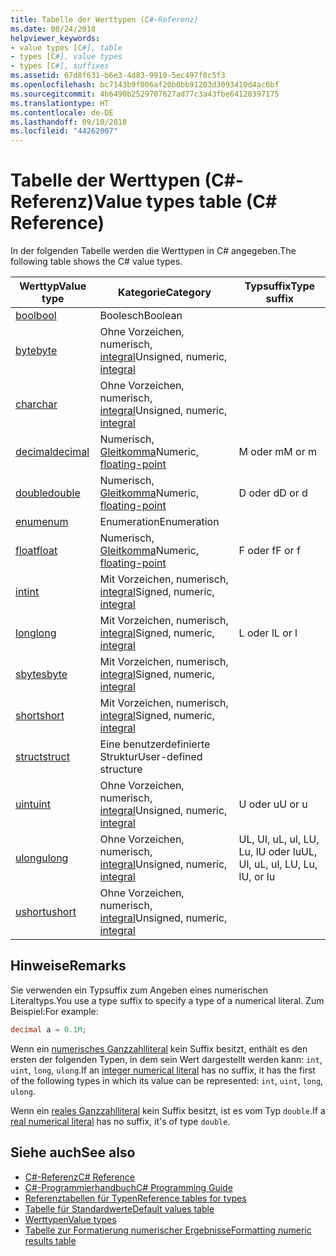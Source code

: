 ```yaml
---
title: Tabelle der Werttypen (C#-Referenz)
ms.date: 08/24/2018
helpviewer_keywords:
- value types [C#], table
- types [C#], value types
- types [C#], suffixes
ms.assetid: 67d8f631-b6e3-4d83-9910-5ec497f8c5f3
ms.openlocfilehash: bc7143b9f006af20b0bb91203d3093410d4ac0bf
ms.sourcegitcommit: 4b6490b2529707627ad77c3a43fbe64120397175
ms.translationtype: HT
ms.contentlocale: de-DE
ms.lasthandoff: 09/10/2018
ms.locfileid: "44262007"
---
```

# <a name="value-types-table-c-reference"></a><span data-ttu-id="35d33-102">Tabelle der Werttypen (C#-Referenz)</span><span class="sxs-lookup"><span data-stu-id="35d33-102">Value types table (C# Reference)</span></span>

<span data-ttu-id="35d33-103">In der folgenden Tabelle werden die Werttypen in C# angegeben.</span><span class="sxs-lookup"><span data-stu-id="35d33-103">The following table shows the C# value types.</span></span>  
  
|<span data-ttu-id="35d33-104">Werttyp</span><span class="sxs-lookup"><span data-stu-id="35d33-104">Value type</span></span>|<span data-ttu-id="35d33-105">Kategorie</span><span class="sxs-lookup"><span data-stu-id="35d33-105">Category</span></span>|<span data-ttu-id="35d33-106">Typsuffix</span><span class="sxs-lookup"><span data-stu-id="35d33-106">Type suffix</span></span>|  
|----------------|--------------|-----------------|  
|[<span data-ttu-id="35d33-107">bool</span><span class="sxs-lookup"><span data-stu-id="35d33-107">bool</span></span>](bool.md)|<span data-ttu-id="35d33-108">Boolesch</span><span class="sxs-lookup"><span data-stu-id="35d33-108">Boolean</span></span>||  
|[<span data-ttu-id="35d33-109">byte</span><span class="sxs-lookup"><span data-stu-id="35d33-109">byte</span></span>](byte.md)|<span data-ttu-id="35d33-110">Ohne Vorzeichen, numerisch, [integral](integral-types-table.md)</span><span class="sxs-lookup"><span data-stu-id="35d33-110">Unsigned, numeric, [integral](integral-types-table.md)</span></span>||  
|[<span data-ttu-id="35d33-111">char</span><span class="sxs-lookup"><span data-stu-id="35d33-111">char</span></span>](char.md)|<span data-ttu-id="35d33-112">Ohne Vorzeichen, numerisch, [integral](integral-types-table.md)</span><span class="sxs-lookup"><span data-stu-id="35d33-112">Unsigned, numeric, [integral](integral-types-table.md)</span></span>||  
|[<span data-ttu-id="35d33-113">decimal</span><span class="sxs-lookup"><span data-stu-id="35d33-113">decimal</span></span>](decimal.md)|<span data-ttu-id="35d33-114">Numerisch, [Gleitkomma](floating-point-types-table.md)</span><span class="sxs-lookup"><span data-stu-id="35d33-114">Numeric, [floating-point](floating-point-types-table.md)</span></span>|<span data-ttu-id="35d33-115">M oder m</span><span class="sxs-lookup"><span data-stu-id="35d33-115">M or m</span></span>|  
|[<span data-ttu-id="35d33-116">double</span><span class="sxs-lookup"><span data-stu-id="35d33-116">double</span></span>](double.md)|<span data-ttu-id="35d33-117">Numerisch, [Gleitkomma](floating-point-types-table.md)</span><span class="sxs-lookup"><span data-stu-id="35d33-117">Numeric, [floating-point](floating-point-types-table.md)</span></span>|<span data-ttu-id="35d33-118">D oder d</span><span class="sxs-lookup"><span data-stu-id="35d33-118">D or d</span></span>|  
|[<span data-ttu-id="35d33-119">enum</span><span class="sxs-lookup"><span data-stu-id="35d33-119">enum</span></span>](enum.md)|<span data-ttu-id="35d33-120">Enumeration</span><span class="sxs-lookup"><span data-stu-id="35d33-120">Enumeration</span></span>||  
|[<span data-ttu-id="35d33-121">float</span><span class="sxs-lookup"><span data-stu-id="35d33-121">float</span></span>](float.md)|<span data-ttu-id="35d33-122">Numerisch, [Gleitkomma](floating-point-types-table.md)</span><span class="sxs-lookup"><span data-stu-id="35d33-122">Numeric, [floating-point](floating-point-types-table.md)</span></span>|<span data-ttu-id="35d33-123">F oder f</span><span class="sxs-lookup"><span data-stu-id="35d33-123">F or f</span></span>|  
|[<span data-ttu-id="35d33-124">int</span><span class="sxs-lookup"><span data-stu-id="35d33-124">int</span></span>](int.md)|<span data-ttu-id="35d33-125">Mit Vorzeichen, numerisch, [integral](integral-types-table.md)</span><span class="sxs-lookup"><span data-stu-id="35d33-125">Signed, numeric, [integral](integral-types-table.md)</span></span>||  
|[<span data-ttu-id="35d33-126">long</span><span class="sxs-lookup"><span data-stu-id="35d33-126">long</span></span>](long.md)|<span data-ttu-id="35d33-127">Mit Vorzeichen, numerisch, [integral](integral-types-table.md)</span><span class="sxs-lookup"><span data-stu-id="35d33-127">Signed, numeric, [integral](integral-types-table.md)</span></span>|<span data-ttu-id="35d33-128">L oder l</span><span class="sxs-lookup"><span data-stu-id="35d33-128">L or l</span></span>|  
|[<span data-ttu-id="35d33-129">sbyte</span><span class="sxs-lookup"><span data-stu-id="35d33-129">sbyte</span></span>](sbyte.md)|<span data-ttu-id="35d33-130">Mit Vorzeichen, numerisch, [integral](integral-types-table.md)</span><span class="sxs-lookup"><span data-stu-id="35d33-130">Signed, numeric, [integral](integral-types-table.md)</span></span>||  
|[<span data-ttu-id="35d33-131">short</span><span class="sxs-lookup"><span data-stu-id="35d33-131">short</span></span>](short.md)|<span data-ttu-id="35d33-132">Mit Vorzeichen, numerisch, [integral](integral-types-table.md)</span><span class="sxs-lookup"><span data-stu-id="35d33-132">Signed, numeric, [integral](integral-types-table.md)</span></span>||  
|[<span data-ttu-id="35d33-133">struct</span><span class="sxs-lookup"><span data-stu-id="35d33-133">struct</span></span>](struct.md)|<span data-ttu-id="35d33-134">Eine benutzerdefinierte Struktur</span><span class="sxs-lookup"><span data-stu-id="35d33-134">User-defined structure</span></span>||  
|[<span data-ttu-id="35d33-135">uint</span><span class="sxs-lookup"><span data-stu-id="35d33-135">uint</span></span>](uint.md)|<span data-ttu-id="35d33-136">Ohne Vorzeichen, numerisch, [integral](integral-types-table.md)</span><span class="sxs-lookup"><span data-stu-id="35d33-136">Unsigned, numeric, [integral](integral-types-table.md)</span></span>|<span data-ttu-id="35d33-137">U oder u</span><span class="sxs-lookup"><span data-stu-id="35d33-137">U or u</span></span>|  
|[<span data-ttu-id="35d33-138">ulong</span><span class="sxs-lookup"><span data-stu-id="35d33-138">ulong</span></span>](ulong.md)|<span data-ttu-id="35d33-139">Ohne Vorzeichen, numerisch, [integral](integral-types-table.md)</span><span class="sxs-lookup"><span data-stu-id="35d33-139">Unsigned, numeric, [integral](integral-types-table.md)</span></span>|<span data-ttu-id="35d33-140">UL, Ul, uL, ul, LU, Lu, lU oder lu</span><span class="sxs-lookup"><span data-stu-id="35d33-140">UL, Ul, uL, ul, LU, Lu, lU, or lu</span></span>|  
|[<span data-ttu-id="35d33-141">ushort</span><span class="sxs-lookup"><span data-stu-id="35d33-141">ushort</span></span>](ushort.md)|<span data-ttu-id="35d33-142">Ohne Vorzeichen, numerisch, [integral](integral-types-table.md)</span><span class="sxs-lookup"><span data-stu-id="35d33-142">Unsigned, numeric, [integral](integral-types-table.md)</span></span>||  

## <a name="remarks"></a><span data-ttu-id="35d33-143">Hinweise</span><span class="sxs-lookup"><span data-stu-id="35d33-143">Remarks</span></span>

<span data-ttu-id="35d33-144">Sie verwenden ein Typsuffix zum Angeben eines numerischen Literaltyps.</span><span class="sxs-lookup"><span data-stu-id="35d33-144">You use a type suffix to specify a type of a numerical literal.</span></span> <span data-ttu-id="35d33-145">Zum Beispiel:</span><span class="sxs-lookup"><span data-stu-id="35d33-145">For example:</span></span>

```csharp
decimal a = 0.1M;
```

<span data-ttu-id="35d33-146">Wenn ein [numerisches Ganzzahlliteral](/dotnet/csharp/language-reference/language-specification/lexical-structure#integer-literals) kein Suffix besitzt, enthält es den ersten der folgenden Typen, in dem sein Wert dargestellt werden kann: `int`, `uint`, `long`, `ulong`.</span><span class="sxs-lookup"><span data-stu-id="35d33-146">If an [integer numerical literal](/dotnet/csharp/language-reference/language-specification/lexical-structure#integer-literals) has no suffix, it has the first of the following types in which its value can be represented: `int`, `uint`, `long`, `ulong`.</span></span>

<span data-ttu-id="35d33-147">Wenn ein [reales Ganzzahlliteral](/dotnet/csharp/language-reference/language-specification/lexical-structure#real-literals) kein Suffix besitzt, ist es vom Typ `double`.</span><span class="sxs-lookup"><span data-stu-id="35d33-147">If a [real numerical literal](/dotnet/csharp/language-reference/language-specification/lexical-structure#real-literals) has no suffix, it's of type `double`.</span></span>

## <a name="see-also"></a><span data-ttu-id="35d33-148">Siehe auch</span><span class="sxs-lookup"><span data-stu-id="35d33-148">See also</span></span>

- [<span data-ttu-id="35d33-149">C#-Referenz</span><span class="sxs-lookup"><span data-stu-id="35d33-149">C# Reference</span></span>](../index.md)
- [<span data-ttu-id="35d33-150">C#-Programmierhandbuch</span><span class="sxs-lookup"><span data-stu-id="35d33-150">C# Programming Guide</span></span>](../../programming-guide/index.md)
- [<span data-ttu-id="35d33-151">Referenztabellen für Typen</span><span class="sxs-lookup"><span data-stu-id="35d33-151">Reference tables for types</span></span>](reference-tables-for-types.md)
- [<span data-ttu-id="35d33-152">Tabelle für Standardwerte</span><span class="sxs-lookup"><span data-stu-id="35d33-152">Default values table</span></span>](default-values-table.md)
- [<span data-ttu-id="35d33-153">Werttypen</span><span class="sxs-lookup"><span data-stu-id="35d33-153">Value types</span></span>](value-types.md)
- [<span data-ttu-id="35d33-154">Tabelle zur Formatierung numerischer Ergebnisse</span><span class="sxs-lookup"><span data-stu-id="35d33-154">Formatting numeric results table</span></span>](formatting-numeric-results-table.md)
